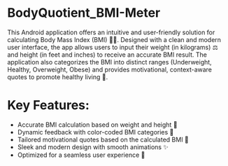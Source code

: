 # BodyQuotient_BMI-Meter

This Android application offers an intuitive and user-friendly solution for calculating Body Mass Index (BMI) 🏋️‍♂️. Designed with a clean and modern user interface, the app allows users to input their weight (in kilograms) ⚖️ and height (in feet and inches) to receive an accurate BMI result. The application also categorizes the BMI into distinct ranges (Underweight, Healthy, Overweight, Obese) and provides motivational, context-aware quotes to promote healthy living 🌱.

# Key Features:

* Accurate BMI calculation based on weight and height 🧮
* Dynamic feedback with color-coded BMI categories 🎨
* Tailored motivational quotes based on the calculated BMI 💪
* Sleek and modern design with smooth animations ✨
* Optimized for a seamless user experience 📱
